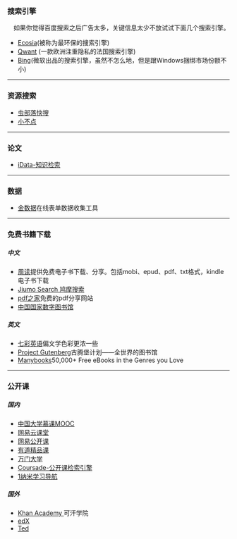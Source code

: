### 搜索引擎
&emsp;如果你觉得百度搜索之后广告太多，关键信息太少不放试试下面几个搜索引擎。
- [Ecosia](https://www.ecosia.org/)(被称为最环保的搜索引擎)
- [Qwant](https://www.qwant.com/) (一款欧洲注重隐私的法国搜索引擎)
- [Bing](https://cn.bing.com/)(微软出品的搜索引擎，虽然不怎么地，但是跟Windows捆绑市场份额不小)

---
### 资源搜索
- [虫部落快搜](https://search.chongbuluo.com/)
- [小不点](http://www.xiaoso.net/)

---
### 论文
- [iData-知识检索](https://www.cn-ki.net/)

---
### 数据
- [金数据](https://jinshuju.net/)在线表单数据收集工具

---
### 免费书籍下载
##### 中文
- [周读](http://www.ireadweek.com/)提供免费电子书下载、分享。包括mobi、epud、pdf、txt格式，kindle电子书下载
- [Jiumo Search 鸠摩搜索](https://www.jiumodiary.com/)
- [pdf之家](http://www.pdfzj.com/)免费的pdf分享网站
- [中国国家数字图书馆](http://www.nlc.cn/)

##### 英文
- [七彩英语](http://www.qcenglish.com/)偏文学色彩更浓一些
- [Project Gutenberg](http://www.gutenberg.org/)古腾堡计划——全世界的图书馆
- [Manybooks](https://manybooks.net/)50,000+ Free eBooks in the Genres you Love

---
### 公开课
##### 国内
- [中国大学慕课MOOC](https://www.icourse163.org/)
- [网易云课堂](https://study.163.com/)
- [网易公开课](https://open.163.com/)
- [有道精品课](https://ke.youdao.com/)
- [万门大学](https://www.wanmen.org/#/)
- [Coursade-公开课检索引擎](http://www.coursade.com/)
- [1纳米学习导航](http://1nami.com/site/169.html#siteCat181)



##### 国外
- [Khan Academy ](https://www.khanacademy.org/)可汗学院
- [edX](https://www.edx.org/)
- [Ted](https://www.ted.com/)
